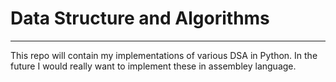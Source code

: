# Data Structure and Algorithms
--------------------------------------------------------

This repo will contain my implementations of various DSA in Python. In the future I would really want to implement these in assembley language. 